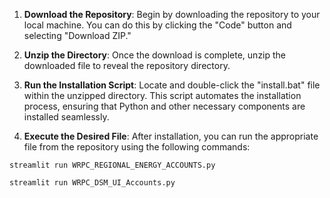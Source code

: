 1. **Download the Repository**: Begin by downloading the repository to your local machine. You can do this by clicking the "Code" button and selecting "Download ZIP."

2. **Unzip the Directory**: Once the download is complete, unzip the downloaded file to reveal the repository directory.

3. **Run the Installation Script**: Locate and double-click the "install.bat" file within the unzipped directory. This script automates the installation process, ensuring that Python and other necessary components are installed seamlessly.

4. **Execute the Desired File**: After installation, you can run the appropriate file from the repository using the following commands:

```
streamlit run WRPC_REGIONAL_ENERGY_ACCOUNTS.py
```

```
streamlit run WRPC_DSM_UI_Accounts.py
```
